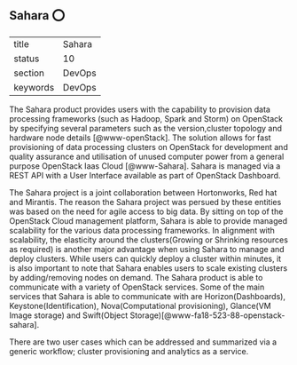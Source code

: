 ## Sahara :o:


|          |            |
| -------- | ---------- |
| title    | Sahara     | 
| status   | 10         |
| section  | DevOps     |
| keywords | DevOps     |



The Sahara product provides users with the capability to provision
data processing frameworks (such as Hadoop, Spark and Storm) on
OpenStack by specifying several parameters such as the version,cluster
topology and hardware node details [@www-openStack]. The solution
allows for fast provisioning of data processing clusters on OpenStack
for development and quality assurance and utilisation of unused
computer power from a general purpose OpenStack Iaas
Cloud [@www-Sahara].  Sahara is managed via a REST API with a User
Interface available as part of OpenStack Dashboard.

The Sahara project is a joint collaboration between Hortonworks, Red hat 
and Mirantis. The reason the Sahara project was persued by these entities 
was based on the need for agile access to big data. By sitting on top of the 
OpenStack Cloud management platform, Sahara is able to provide managed 
scalability for the various data processing frameworks. In alignment with 
scalability, the elasticity around the clusters(Growing or Shrinking resources as required)
is another major advantage when using Sahara to manage and deploy clusters. 
While users can quickly deploy a cluster within minutes, it is also important 
to note that Sahara enables users to scale existing clusters by
adding/removing nodes on demand. The Sahara product is able to communicate 
with a variety of OpenStack services. Some of the main services that Sahara 
is able to communicate with are Horizon(Dashboards), Keystone(Identification), 
Nova(Computational provisioning), Glance(VM Image storage) and Swift(Object Storage)[@www-fa18-523-88-openstack-sahara].

There are two user cases which can be addressed and summarized via a generic workflow;
cluster provisioning and analytics as a service.



